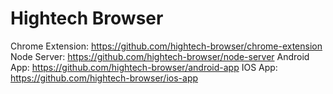 # Hightech Browser

Chrome Extension: https://github.com/hightech-browser/chrome-extension
Node Server: https://github.com/hightech-browser/node-server
Android App: https://github.com/hightech-browser/android-app
IOS App: https://github.com/hightech-browser/ios-app
